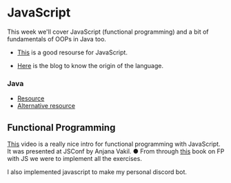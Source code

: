 # JavaScript
This week we'll cover JavaScript (functional programming) and a bit of fundamentals of OOPs in Java too.

* [This]( https://javascript.info/) is a good resourse for JavaScript.

* [Here](https://medium.com/swlh/evolution-of-javascript-revolution-of-web-development-5df234a617e6) is the blog to know the origin of the language.

### Java
* [Resource](https://www.w3schools.com/java/default.asp)
* [Alternative resource](https://www.tutorialspoint.com/java/index.htm)

## Functional Programming
[This](https://www.youtube.com/watch?v=e-5obm1G_FY) video is a really nice intro for functional programming with JavaScript.
It was presented at JSConf by Anjana Vakil.
● From through [this](https://github.com/sandeepb20/Functional-Light-JS) book on FP with JS we were to implement all the exercises.

I also implemented javascript to make my personal discord bot.
